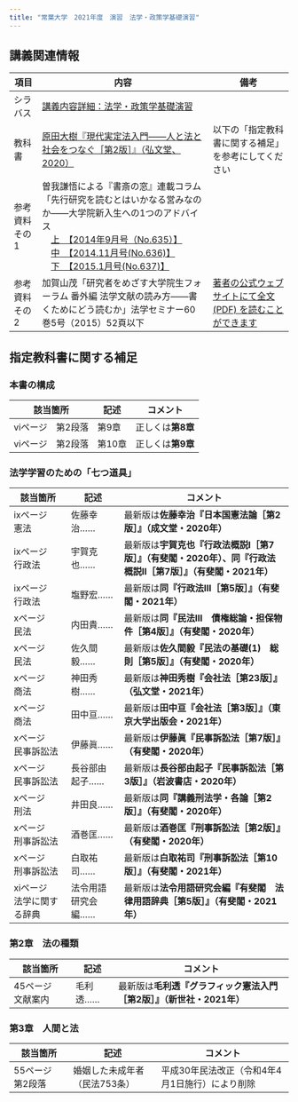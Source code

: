 ```yaml
---
title: "常葉大学　2021年度　演習　法学・政策学基礎演習"
---
```




## 講義関連情報

|項目|内容|備考|
|--|--|--|
|シラバス|[講義内容詳細：法学・政策学基礎演習][syllabus]| |
|教科書|[原田大樹『現代実定法入門――人と法と社会をつなぐ［第2版］』（弘文堂、2020）][textbook]|以下の「指定教科書に関する補足」を参考にしてください|
|参考資料その1|曽我謙悟による『書斎の窓』連載コラム「先行研究を読むとはいかなる営みなのか――大学院新入生への1つのアドバイス<br />　[上　【2014年9月号（No.635）】][soga1]<br />　[中　【2014.11月号(No.636)】][soga2]<br />　[下　【2015.1月号(No.637)】][soga3]| |
|参考資料その2|加賀山茂「研究者をめざす大学院生フォーラム 番外編 法学文献の読み方――書くためにどう読むか」法学セミナー60巻5号（2015）52頁以下|[著者の公式ウェブサイトにて全文 (PDF) を読むことができます][kagayama] |



## 指定教科書に関する補足

### 本書の構成

|該当箇所|記述|コメント|
|--|--|--|
|viページ　第2段落|第9章|正しくは**第8章**|
|viページ　第2段落|第10章|正しくは**第9章**|

### 法学学習のための「七つ道具」

|該当箇所|記述|コメント|
|--|--|--|
|ixページ　憲法|佐藤幸治……|最新版は**佐藤幸治『日本国憲法論［第2版］』（成文堂・2020年）**|
|ixページ　行政法|宇賀克也……|最新版は**宇賀克也『行政法概説I［第7版］』（有斐閣・2020年）、同『行政法概説II［第7版］』（有斐閣・2021年）**|
|ixページ　行政法|塩野宏……|最新版は**同『行政法III［第5版］』（有斐閣・2021年）**|
|xページ　民法|内田貴……|最新版は**同『民法III　債権総論・担保物件［第4版］』（有斐閣・2020年）**|
|xページ　民法|佐久間毅……|最新版は**佐久間毅『民法の基礎(1)　総則［第5版］』（有斐閣・2020年）**|
|xページ　商法|神田秀樹……|最新版は**神田秀樹『会社法［第23版］』（弘文堂・2021年）**|
|xページ　商法|田中亘……|最新版は**田中亘『会社法［第3版］』（東京大学出版会・2021年）**|
|xページ　民事訴訟法|伊藤眞……|最新版は**伊藤眞『民事訴訟法［第7版］』（有斐閣・2020年）**|
|xページ　民事訴訟法|長谷部由起子……|最新版は**長谷部由起子『民事訴訟法［第3版］』（岩波書店・2020年）**|
|xページ　刑法|井田良……|最新版は**同『講義刑法学・各論［第2版］』（有斐閣・2020年）**|
|xページ　刑事訴訟法|酒巻匡……|最新版は**酒巻匡『刑事訴訟法［第2版］』（有斐閣・2020年）**|
|xページ　刑事訴訟法|白取祐司……|最新版は**白取祐司『刑事訴訟法［第10版］』（有斐閣・2021年）**|
|xiページ　法学に関する辞典|法令用語研究会編……|最新版は**法令用語研究会編『有斐閣　法律用語辞典［第5版］』（有斐閣・2021年）**|

### 第2章　法の種類

|該当箇所|記述|コメント|
|--|--|--|
|45ページ　文献案内|毛利透……|最新版は**毛利透『グラフィック憲法入門［第2版］』（新世社・2021年）**|


### 第3章　人間と法

|該当箇所|記述|コメント|
|--|--|--|
|55ページ　第2段落|婚姻した未成年者（民法753条）|平成30年民法改正（令和4年4月1日施行）により削除|






[syllabus]: https://portal.sz.tokoha-u.ac.jp/sz/
[textbook]: https://www.koubundou.co.jp/book/b498604.html
[soga1]: http://www.yuhikaku.co.jp/static/shosai_mado/html/1409/07.html
[soga2]: http://www.yuhikaku.co.jp/static/shosai_mado/html/1411/05.html
[soga3]: http://www.yuhikaku.co.jp/static/shosai_mado/html/1501/06.html
[kagayama]: http://cyberlawschool.jp/kagayama/PublishedPapers/How2read2015.pdf

